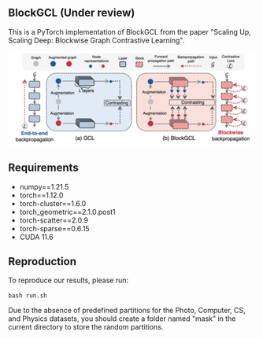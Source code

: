 ## BlockGCL  (Under review)
This is a PyTorch implementation of BlockGCL from the paper "Scaling Up, Scaling Deep: Blockwise Graph Contrastive Learning".

<div align="center">
  <img src="imgs/blockgcl.png"/>
</div>

## Requirements
- numpy==1.21.5
- torch==1.12.0
- torch-cluster==1.6.0
- torch_geometric==2.1.0.post1
- torch-scatter==2.0.9
- torch-sparse==0.6.15
- CUDA 11.6

## Reproduction
To reproduce our results, please run:
```shell
bash run.sh
```

Due to the absence of predefined partitions for the Photo, Computer, CS, and Physics datasets, you should create a folder named "mask" in the current directory to store the random partitions.